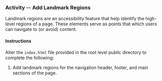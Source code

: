 ### Activity -- Add Landmark Regions
Landmark regions are an accessibility feature that help identify the high-level regions of a page. These elements serve as points that which users can navigate to (or avoid) content.

#### Instructions
Alter the `index.html` file provided in the root level public directory to complete the following:

1. Add landmark regions for the navigation header, footer, and main sections of the page.

